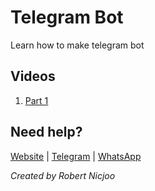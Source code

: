# Telegram Bot

Learn how to make telegram bot

## Videos

1. [Part 1](https://youtu.be/ZS_4AtTHbbE)


## Need help?

[Website](https://irando.co.id/contact-us) |
[Telegram](https://t.me/cvirandoOfficial) |
[WhatsApp](https://wa.me/message/STFSHHA444VVN1)

_Created by Robert Nicjoo_